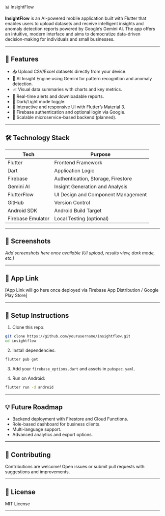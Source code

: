 

 📊 InsightFlow

**InsightFlow** is an AI-powered mobile application built with Flutter that enables users to upload datasets and receive intelligent insights and anomaly detection reports powered by Google’s Gemini AI. The app offers an intuitive, modern interface and aims to democratize data-driven decision-making for individuals and small businesses.

---

## 🌟 Features

* 📤 Upload CSV/Excel datasets directly from your device.
* 🧠 AI Insight Engine using Gemini for pattern recognition and anomaly detection.
* 📈 Visual data summaries with charts and key metrics.
* 🔔 Real-time alerts and downloadable reports.
* 🌙 Dark/Light mode toggle.
* 🔄 Interactive and responsive UI with Flutter’s Material 3.
* 🔐 Firebase authentication and optional login via Google.
* 🔧 Scalable microservice-based backend (planned).

---

## 🛠️ Technology Stack

| Tech              | Purpose                            |
| ----------------- | ---------------------------------- |
| Flutter           | Frontend Framework                 |
| Dart              | Application Logic                  |
| Firebase          | Authentication, Storage, Firestore |
| Gemini AI         | Insight Generation and Analysis    |
| FlutterFlow       | UI Design and Component Management |
| GitHub            | Version Control                    |
| Android SDK       | Android Build Target               |
| Firebase Emulator | Local Testing (optional)           |

---

## 📱 Screenshots

*Add screenshots here once available (UI upload, results view, dark mode, etc.)*

---

## 🔗 App Link

\[App Link will go here once deployed via Firebase App Distribution / Google Play Store]

---

## 📂 Setup Instructions

1. Clone this repo:

```bash
git clone https://github.com/yourusername/insightflow.git
cd insightflow
```

2. Install dependencies:

```bash
flutter pub get
```

3. Add your `firebase_options.dart` and assets in `pubspec.yaml`.

4. Run on Android:

```bash
flutter run -d android
```

---

## 💡 Future Roadmap

* Backend deployment with Firestore and Cloud Functions.
* Role-based dashboard for business clients.
* Multi-language support.
* Advanced analytics and export options.

---

## 🤝 Contributing

Contributions are welcome! Open issues or submit pull requests with suggestions and improvements.

---

## 📄 License

MIT License

---
